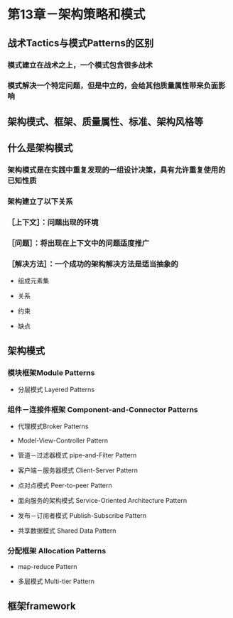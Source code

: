# 第13章－架构策略和模式

## 战术Tactics与模式Patterns的区别

### 模式建立在战术之上，一个模式包含很多战术

### 模式解决一个特定问题，但是中立的，会给其他质量属性带来负面影响

## 架构模式、框架、质量属性、标准、架构风格等

## 什么是架构模式

### 架构模式是在实践中重复发现的一组设计决策，具有允许重复使用的已知性质

### 架构建立了以下关系

### ［上下文］：问题出现的环境

### ［问题］：将出现在上下文中的问题适度推广

### ［解决方法］：一个成功的架构解决方法是适当抽象的

- 组成元素集

- 关系

- 约束

- 缺点

## 架构模式

### 模块框架Module Patterns

- 分层模式 Layered Patterns

### 组件－连接件框架 Component-and-Connector Patterns

- 代理模式Broker Patterns

- Model-View-Controller Pattern

- 管道－过滤器模式 pipe-and-Filter Pattern

- 客户端－服务器模式 Client-Server Pattern

- 点对点模式 Peer-to-peer Pattern

- 面向服务的架构模式 Service-Oriented Architecture Pattern

- 发布－订阅者模式 Publish-Subscribe Pattern

- 共享数据模式 Shared Data Pattern

### 分配框架 Allocation Patterns

- map-reduce Pattern

- 多层模式 Multi-tier Pattern

## 框架framework

